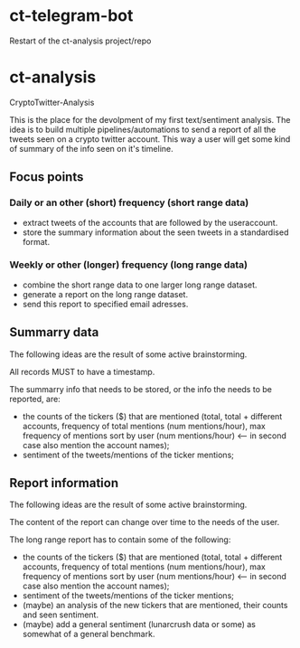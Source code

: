 # ct-telegram-bot
Restart of the ct-analysis project/repo


# ct-analysis
CryptoTwitter-Analysis 

This is the place for the devolpment of my first text/sentiment analysis. The idea is to build multiple pipelines/automations to send a report of all the tweets seen on a crypto twitter account. This way a user will get some kind of summary of the info seen on it's timeline. 

## Focus points
### Daily or an other (short) frequency (short range data)
- extract tweets of the accounts that are followed by the useraccount.
- store the summary information about the seen tweets in a standardised format.

### Weekly or other (longer) frequency (long range data)
- combine the short range data to one larger long range dataset.
- generate a report on the long range dataset.
- send this report to specified email adresses.


## Summarry data
The following ideas are the result of some active brainstorming.

All records MUST to have a timestamp.

The summarry info that needs to be stored, or the info the needs to be reported, are:
- the counts of the tickers ($) that are mentioned (total, total + different accounts, frequency of total mentions (num mentions/hour), max frequency of mentions sort by user (num mentions/hour) <-- in second case also mention the account names);
- sentiment of the tweets/mentions of the ticker mentions;

## Report information
The following ideas are the result of some active brainstorming.

The content of the report can change over time to the needs of the user.

The long range report has to contain some of the following:
- the counts of the tickers ($) that are mentioned (total, total + different accounts, frequency of total mentions (num mentions/hour), max frequency of mentions sort by user (num mentions/hour) <-- in second case also mention the account names);
- sentiment of the tweets/mentions of the ticker mentions;
- (maybe) an analysis of the new tickers that are mentioned, their counts and seen sentiment.
- (maybe) add a general sentiment (lunarcrush data or some) as somewhat of a general benchmark.
